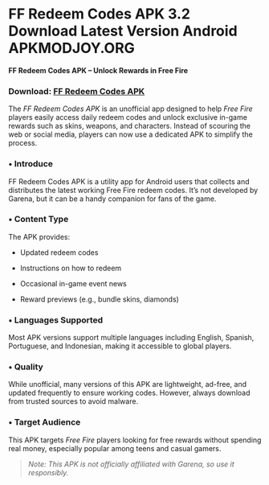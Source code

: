 ﻿# FF Redeem Codes APK 3.2 Download Latest Version Android APKMODJOY.ORG
**FF Redeem Codes APK – Unlock Rewards in Free Fire**
### Download: [FF Redeem Codes APK](https://ff-redeem-codes.apkmodjoy.org/)
The _FF Redeem Codes APK_ is an unofficial app designed to help _Free Fire_ players easily access daily redeem codes and unlock exclusive in-game rewards such as skins, weapons, and characters. Instead of scouring the web or social media, players can now use a dedicated APK to simplify the process.

### • Introduce

FF Redeem Codes APK is a utility app for Android users that collects and distributes the latest working Free Fire redeem codes. It’s not developed by Garena, but it can be a handy companion for fans of the game.

### • Content Type

The APK provides:

-   Updated redeem codes
    
-   Instructions on how to redeem
    
-   Occasional in-game event news
    
-   Reward previews (e.g., bundle skins, diamonds)
    

### • Languages Supported

Most APK versions support multiple languages including English, Spanish, Portuguese, and Indonesian, making it accessible to global players.

### • Quality

While unofficial, many versions of this APK are lightweight, ad-free, and updated frequently to ensure working codes. However, always download from trusted sources to avoid malware.

### • Target Audience

This APK targets _Free Fire_ players looking for free rewards without spending real money, especially popular among teens and casual gamers.

> _Note: This APK is not officially affiliated with Garena, so use it responsibly._
